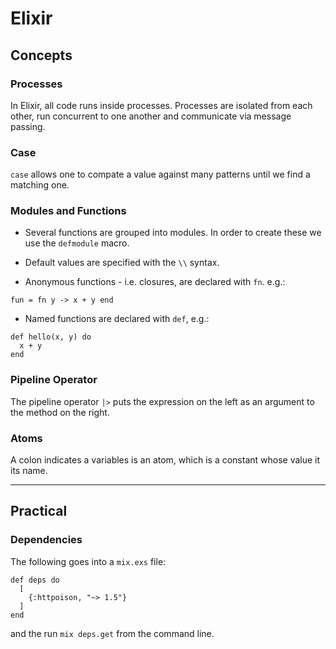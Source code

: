 # Elixir

## Concepts

### Processes

In Elixir, all code runs inside processes. Processes are isolated from each other, run concurrent to one another and communicate via message passing.

### Case

`case` allows one to compate a value against many patterns until we find a matching one.

### Modules and Functions

* Several functions are grouped into modules. In order to create these we use the `defmodule` macro.

* Default values are specified with the `\\` syntax. 

* Anonymous functions - i.e. closures, are declared with `fn`. e.g.:

```
fun = fn y -> x + y end
```

* Named functions are declared with `def`, e.g.:

```
def hello(x, y) do
  x + y
end
```

### Pipeline Operator

The pipeline operator `|>` puts the expression on the left as an argument to the method on the right.

### Atoms

A colon indicates a variables is an atom, which is a constant whose value it its name.

-------


## Practical

### Dependencies

The following goes into a `mix.exs` file:

```
def deps do
  [
    {:httpoison, "~> 1.5"}
  ]
end
```

and the run `mix deps.get` from the command line.

